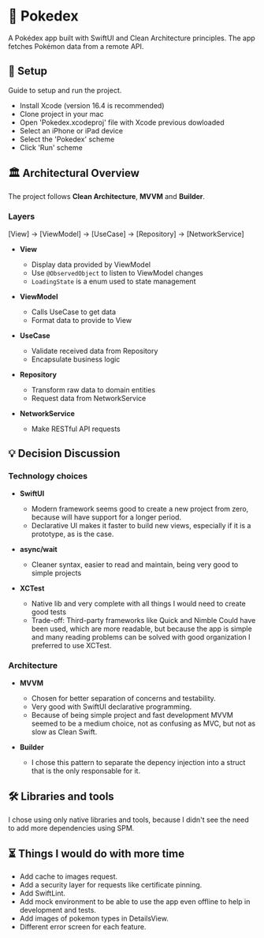 # 🔴 Pokedex

A Pokédex app built with SwiftUI and Clean Architecture principles. The app fetches Pokémon data from a remote API.

## 📲 Setup

Guide to setup and run the project.

- Install Xcode (version 16.4 is recommended)
- Clone project in your mac
- Open 'Pokedex.xcodeproj' file with Xcode previous dowloaded
- Select an iPhone or iPad device
- Select the 'Pokedex' scheme
- Click 'Run' scheme

## 🏛️ Architectural Overview

The project follows **Clean Architecture**, **MVVM** and **Builder**.

### Layers

[View] -> [ViewModel] -> [UseCase] -> [Repository] -> [NetworkService]
  
- **View**
    - Display data provided by ViewModel
    - Use `@ObservedObject` to listen to ViewModel changes
    - `LoadingState` is a enum used to state management
    
- **ViewModel**
    - Calls UseCase to get data
    - Format data to provide to View

- **UseCase**
    - Validate received data from Repository
    - Encapsulate business logic
    
- **Repository**
    - Transform raw data to domain entities
    - Request data from NetworkService
    
- **NetworkService**
    - Make RESTful API requests

## 💡 Decision Discussion

### Technology choices
- **SwiftUI**
    - Modern framework seems good to create a new project from zero, because will have support for a longer period.
    - Declarative UI makes it faster to build new views, especially if it is a prototype, as is the case.
    
- **async/wait**
    - Cleaner syntax, easier to read and maintain, being very good to simple projects
 
- **XCTest**
    - Native lib and very complete with all things I would need to create good tests
    - Trade-off: Third-party frameworks like Quick and Nimble Could have been used, which are more readable, but because the app is simple and many reading problems can be solved with good organization I preferred to use XCTest.

### Architecture
- **MVVM**
    - Chosen for better separation of concerns and testability. 
    - Very good with SwiftUI declarative programming.
    - Because of being simple project and fast development MVVM seemed to be a medium choice, not as confusing as MVC, but not as slow as Clean Swift.

- **Builder**
    - I chose this pattern to separate the depency injection into a struct that is the only responsable for it.

## 🛠️ Libraries and tools

I chose using only native libraries and tools, because I didn't see the need to add more dependencies using SPM.

## ⏳ Things I would do with more time
- Add cache to images request.
- Add a security layer for requests like certificate pinning.
- Add SwiftLint.
- Add mock environment to be able to use the app even offline to help in development and tests.
- Add images of pokemon types in DetailsView.
- Different error screen for each feature.
